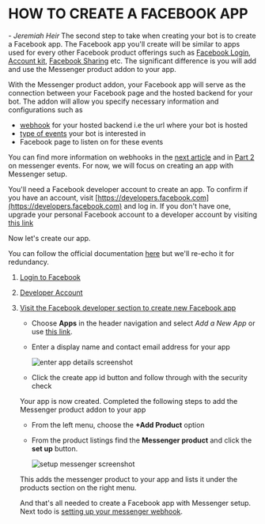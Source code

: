 # HOW TO CREATE A FACEBOOK APP
_- Jeremiah Heir_
The second step to take when creating your bot is to create a Facebook app. The Facebook app you'll create will be similar to apps used for every other Facebook product offerings such as [Facebook Login](https://developers.facebook.com/docs/facebook-login), [Account kit](https://developers.facebook.com/docs/accountkit), [Facebook Sharing](https://developers.facebook.com/docs/sharing/overview) etc. The significant difference is you will add and use the Messenger product addon to your app.

With the Messenger product addon, your Facebook app will serve as the connection between your Facebook page and the hosted backend for your bot. The addon will allow you specify necessary information and configurations such as 
* [webhook](https://developers.facebook.com/docs/messenger-platform/webhook#setup) for your hosted backend i.e the url where your bot is hosted
* [type of events](https://developers.facebook.com/docs/messenger-platform/webhook#setup) your bot is interested in
* Facebook page to listen on for these events

You can find more information on webhooks in the [next article]() and in [Part 2](part2) on messenger events. For now, we will focus on creating an app with Messenger setup.

You'll need a Facebook developer account to create an app. To confirm if you have an account, visit [https://developers.facebook.com](https://developers.facebook.com) and log in. If you don't have one, upgrade your personal Facebook account to a developer account by visiting [this link](https://developers.facebook.com/async/onboarding/dialog/)

Now let's create our app.

You can follow the official documentation [here](https://developers.facebook.com/docs/apps/register/) but we'll re-echo it for redundancy.

1. [Login to Facebook](https://www.facebook.com/login.php)
2. [Developer Account](https://developers.facebook.com)
3. [Visit the Facebook developer section to create new Facebook app](https://developers.facebook.com/apps)
    * Choose **Apps** in the header navigation and select _Add a New App_ or use [this link](https://developers.facebook.com/apps/async/create/platform-setup/dialog/).

    * Enter a display name and contact email address for your app

        ![enter app details screenshot](https://user-images.githubusercontent.com/11221027/29972391-e16d732e-8f23-11e7-8d95-3de7dd4ec056.png)

    * Click the create app id button and follow through with the security check

    Your app is now created. Completed the following steps to add the Messenger product addon to your app

    * From the left menu, choose the **+Add Product** option
    * From the product listings find the **Messenger product** and click the **set up** button. 

        ![setup messenger screenshot](https://user-images.githubusercontent.com/11221027/29972467-14945ccc-8f24-11e7-82f7-ae3db523d2a4.png)

    This adds the messenger product to your app and lists it under the products section on the right menu. 

    And that's all needed to create a Facebook app with Messenger setup. Next todo is [setting up your messenger webhook](#).


